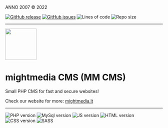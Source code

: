 ANNO 2007
&copy; 2022


[![GitHub release](https://img.shields.io/github/v/release/mightmedia/mightmedia_cms?display_name=tag&style=for-the-badge)](https://github.com/mightmedia/mightmedia_cms/issues)
[![GitHub issues](https://img.shields.io/github/issues/mightmedia/mightmedia_cms?style=for-the-badge)](https://github.com/mightmedia/mightmedia_cms/issues)
![Lines of code](https://img.shields.io/tokei/lines/github/mightmedia/mightmedia_cms?style=for-the-badge)
![Repo size](https://img.shields.io/github/repo-size/mightmedia/mightmedia_cms?style=for-the-badge)

* * *

<a target="_blank" href="https://mightmedia.lt">
  <img src="https://mightmedia.lt/images/logo.png" width="100">
</a>

# mightmedia CMS (MM CMS)

Small PHP CMS for fast and secure websites!

Check our website for more: [mightmedia.lt](https://mightmedia.lt/ "mightmedia.lt")

* * *
![PHP version](https://img.shields.io/badge/php-7.4.*-blue?style=for-the-badge)
![MySql version](https://img.shields.io/badge/mysql-5.*-orange?style=for-the-badge)
![JS version](https://img.shields.io/badge/js-ECMAScript%209-yellow?style=for-the-badge)
![HTML version](https://img.shields.io/badge/html-5-red?style=for-the-badge)
![CSS version](https://img.shields.io/badge/CSS-3-green?style=for-the-badge)
![SASS](https://img.shields.io/badge/SASS-red?style=for-the-badge)
